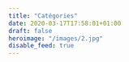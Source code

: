 ```yaml
---
title: "Catégories"
date: 2020-03-17T17:58:01+01:00
draft: false
heroimage: "/images/2.jpg"
disable_feed: true
---
```

